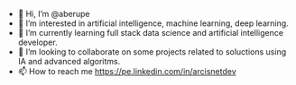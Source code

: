 - 👋 Hi, I’m @aberupe
- 👀 I’m interested in artificial intelligence, machine learning, deep learning.
- 🌱 I’m currently learning full stack data science and artificial intelligence developer.
- 💞️ I’m looking to collaborate on some projects related to soluctions using IA and advanced algoritms.
- 📫 How to reach me https://pe.linkedin.com/in/arcisnetdev

<!---
aberupe/aberupe is a ✨ special ✨ repository because its `README.md` (this file) appears on your GitHub profile.
You can click the Preview link to take a look at your changes.
--->
